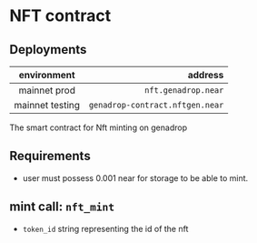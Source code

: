 # NFT contract

## Deployments

|   environment   |                           address |
| :-------------: | --------------------------------: |
|  mainnet prod   |          `nft.genadrop.near` |
| mainnet testing | `genadrop-contract.nftgen.near` |

The smart contract for Nft minting on genadrop

## Requirements

- user must possess 0.001 near for storage to be able to mint.

## mint call: `nft_mint`

- `token_id` string representing the  id of the nft

